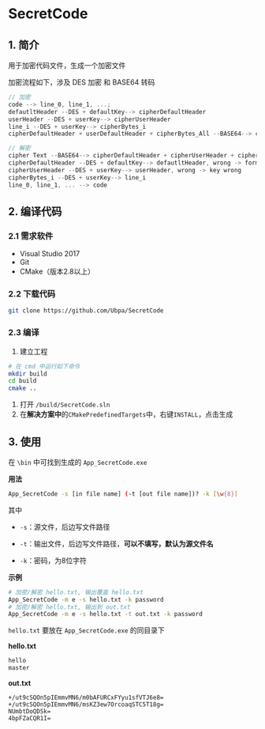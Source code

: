 # SecretCode

## 1. 简介

用于加密代码文件，生成一个加密文件

加密流程如下，涉及 DES 加密 和 BASE64 转码

```c
// 加密
code --> line_0, line_1, ...;
defautltHeader --DES + defaultKey--> cipherDefaultHeader
userHeader --DES + userKey--> cipherUserHeader
line_i --DES + userKey--> cipherBytes_i
cipherDefaultHeader + userDefaultHeader + cipherBytes_All --BASE64--> cipher Text

// 解密
cipher Text --BASE64--> cipherDefaultHeader + cipherUserHeader + cipherBytes_All
cipherDefaultHeader --DES + defaultKey--> defautltHeader, wrong -> format error
cipherUserHeader --DES + userKey--> userHeader, wrong -> key wrong
cipherBytes_i --DES + userKey--> line_i
line_0, line_1, ... --> code
```

## 2. 编译代码

### 2.1 需求软件

- Visual Studio 2017
- Git
- CMake（版本2.8以上）

### 2.2 下载代码

```bash
git clone https://github.com/Ubpa/SecretCode
```

### 2.3 编译

1. 建立工程

```bash
# 在 cmd 中运行如下命令
mkdir build
cd build
cmake ..
```

1. 打开 `/build/SecretCode.sln`
2. 在**解决方案中**的`CMakePredefinedTargets`中，右键`INSTALL`，点击生成

## 3. 使用

在 `\bin` 中可找到生成的 `App_SecretCode.exe`

**用法**

```bash
App_SecretCode -s [in file name] (-t [out file name])? -k [\w{8}]
```

其中

- `-s`：源文件，后边写文件路径 

- `-t`：输出文件，后边写文件路径，**可以不填写，默认为源文件名**

- `-k`：密码，为8位字符

**示例**

```bash
# 加密/解密 hello.txt, 输出覆盖 hello.txt
App_SecretCode -m e -s hello.txt -k password
# 加密/解密 hello.txt, 输出到 out.txt
App_SecretCode -m e -s hello.txt -t out.txt -k password
```

`hello.txt` 要放在 `App_SecretCode.exe` 的同目录下

**hello.txt**

```c
hello
master
```

**out.txt**

```
+/ut9cSQOn5pIEmmvMN6/m0bAFURCxFYyu1sfVTJ6e8=
+/ut9cSQOn5pIEmmvMN6/msKZ3ew7OrcoaqSTC5T18g=
NUmbtDoQDSk=
4bpFZaCQR1I=

```

